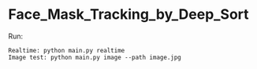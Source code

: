 # Face_Mask_Tracking_by_Deep_Sort

Run: 

    Realtime: python main.py realtime 
    Image test: python main.py image --path image.jpg
